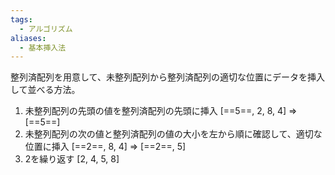 ```yaml
---
tags:
  - アルゴリズム
aliases:
  - 基本挿入法
---
```

整列済配列を用意して、未整列配列から整列済配列の適切な位置にデータを挿入して並べる方法。
1. 未整列配列の先頭の値を整列済配列の先頭に挿入 \[==5==, 2, 8, 4] => \[==5==]
2. 未整列配列の次の値と整列済配列の値の大小を左から順に確認して、適切な位置に挿入 \[==2==, 8, 4] => \[==2==, 5]
3. 2を繰り返す \[2, 4, 5, 8]